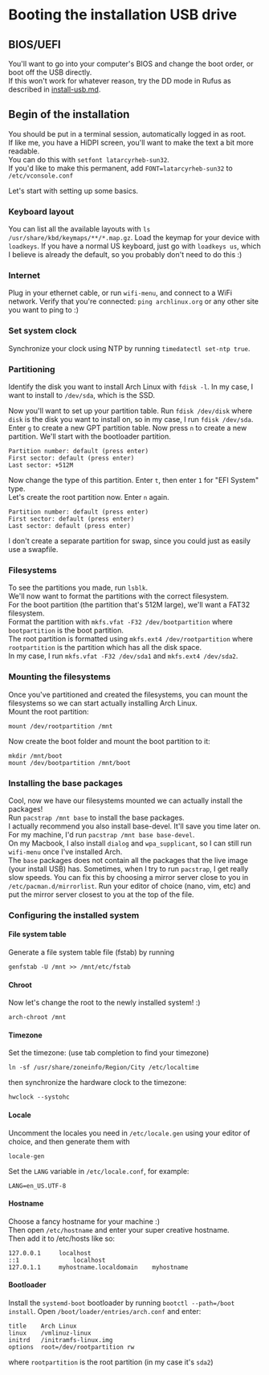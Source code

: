 # Booting the installation USB drive
## BIOS/UEFI
You'll want to go into your computer's BIOS and change the boot order, or boot off the USB directly.  
If this won't work for whatever reason, try the DD mode in Rufus as described in [install-usb.md](install-usb.md).
## Begin of the installation
You should be put in a terminal session, automatically logged in as root.  
If like me, you have a HiDPI screen, you'll want to make the text a bit more readable.  
You can do this with `setfont latarcyrheb-sun32`.  
If you'd like to make this permanent, add `FONT=latarcyrheb-sun32` to `/etc/vconsole.conf`

Let's start with setting up some basics.
### Keyboard layout
You can list all the available layouts with `ls /usr/share/kbd/keymaps/**/*.map.gz`. Load the keymap for your device with `loadkeys`. 
If you have a normal US keyboard, just go with `loadkeys us`, which I believe is already the default, so you probably don't need to do this :)
### Internet
Plug in your ethernet cable, or run `wifi-menu`, and connect to a WiFi network.
Verify that you're connected: `ping archlinux.org` or any other site you want to ping to :)
### Set system clock
Synchronize your clock using NTP by running `timedatectl set-ntp true`.
### Partitioning
Identify the disk you want to install Arch Linux with `fdisk -l`.
In my case, I want to install to `/dev/sda`, which is the SSD.

Now you'll want to set up your partition table.
Run `fdisk /dev/disk` where `disk` is the disk you want to install on, so in my case, I run `fdisk /dev/sda`.  
Enter `g` to create a new GPT partition table. 
Now press `n` to create a new partition. We'll start with the bootloader partition.
```
Partition number: default (press enter)
First sector: default (press enter)
Last sector: +512M
```
Now change the type of this partition. Enter `t`, then enter `1` for "EFI System" type.  
Let's create the root partition now. Enter `n` again.
```
Partition number: default (press enter)
First sector: default (press enter)
Last sector: default (press enter)
```
I don't create a separate partition for swap, since you could just as easily use a swapfile.
### Filesystems
To see the partitions you made, run `lsblk`.  
We'll now want to format the partitions with the correct filesystem.  
For the boot partition (the partition that's 512M large), we'll want a FAT32 filesystem.  
Format the partition with `mkfs.vfat -F32 /dev/bootpartition` where `bootpartition` is the boot partition.  
The root partition is formatted using `mkfs.ext4 /dev/rootpartition` where `rootpartition` is the partition which has all the disk space.  
In my case, I run `mkfs.vfat -F32 /dev/sda1` and `mkfs.ext4 /dev/sda2`.  
### Mounting the filesystems
Once you've partitioned and created the filesystems, you can mount the filesystems so we can start actually installing Arch Linux.  
Mount the root partition:  
```
mount /dev/rootpartition /mnt
```    
Now create the boot folder and mount the boot partition to it:
```
mkdir /mnt/boot
mount /dev/bootpartition /mnt/boot
```
### Installing the base packages
Cool, now we have our filesystems mounted we can actually install the packages!  
Run 
```pacstrap /mnt base``` 
to install the base packages.  
I actually recommend you also install base-devel. It'll save you time later on.
For my machine, I'd run `pacstrap /mnt base base-devel`.  
On my Macbook, I also install `dialog` and `wpa_supplicant`, so I can still run `wifi-menu` once I've installed Arch.  
The `base` packages does not contain all the packages that the live image (your install USB) has.
Sometimes, when I try to run `pacstrap`, I get really slow speeds. You can fix this by choosing a mirror server close to you in `/etc/pacman.d/mirrorlist`.
Run your editor of choice (nano, vim, etc) and put the mirror server closest to you at the top of the file.
### Configuring the installed system
#### File system table
Generate a file system table file (fstab) by running 
```
genfstab -U /mnt >> /mnt/etc/fstab
```
#### Chroot
Now let's change the root to the newly installed system! :)
```
arch-chroot /mnt
```
#### Timezone
Set the timezone: (use tab completion to find your timezone)  
```
ln -sf /usr/share/zoneinfo/Region/City /etc/localtime
```
then synchronize the hardware clock to the timezone:
```
hwclock --systohc
```
#### Locale
Uncomment the locales you need in `/etc/locale.gen` using your editor of choice, and then generate them with
```
locale-gen
```
Set the `LANG` variable in `/etc/locale.conf`, for example: 
```
LANG=en_US.UTF-8
```
#### Hostname
Choose a fancy hostname for your machine :)  
Then open `/etc/hostname` and enter your super creative hostname.  
Then add it to /etc/hosts like so:
```
127.0.0.1	  localhost
::1               localhost
127.0.1.1	  myhostname.localdomain	myhostname
```
#### Bootloader
Install the `systemd-boot` bootloader by running `bootctl --path=/boot install`.
Open `/boot/loader/entries/arch.conf` and enter:
```
title    Arch Linux
linux    /vmlinuz-linux
initrd   /initramfs-linux.img
options  root=/dev/rootpartition rw
```
where `rootpartition` is the root partition (in my case it's `sda2`)
